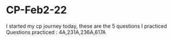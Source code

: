 # CP-Feb2-22
I started my cp journey today, these are the 5 questions I practiced 
Questions practiced : 4A,231A,236A,617A
